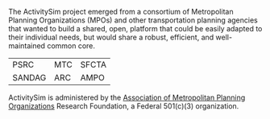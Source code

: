 The ActivitySim project emerged from a consortium of Metropolitan Planning Organizations (MPOs) and other transportation planning agencies that wanted to build a shared, open, platform that could be easily adapted to their individual needs, but would share a robust, efficient, and well-maintained common core.

<table style="width:100%" align="center">
  <tr>
    <td>PSRC</td>
    <td>MTC</td>
    <td>SFCTA</td>
  </tr>
  <tr>
    <td>SANDAG</td>
    <td>ARC</td> 
    <td>AMPO</td>
  </tr>
</table>

ActivitySim is administered by the [Association of Metropolitan Planning Organizations](http://www.ampo.org) Research Foundation, a Federal 501(c)(3) organization.